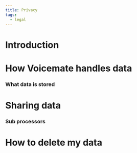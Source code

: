 ```yaml
---
title: Privacy
tags:
  - legal
---
```


# Introduction



# How Voicemate handles data

### What data is stored

# Sharing data 

### Sub processors


# How to delete my data

